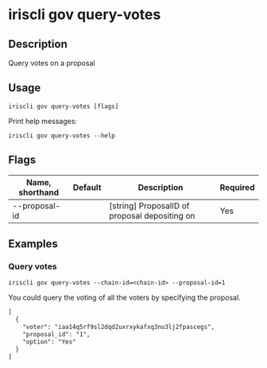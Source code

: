# iriscli gov query-votes

## Description

Query votes on a proposal

## Usage

```
iriscli gov query-votes [flags]
```

Print help messages:

```
iriscli gov query-votes --help
```
## Flags

| Name, shorthand | Default                    | Description                                                                                                                                          | Required |
| --------------- | -------------------------- | ---------------------------------------------------------------------------------------------------------------------------------------------------- | -------- |
| --proposal-id   |                            | [string] ProposalID of proposal depositing on                                                                                                        | Yes      |

## Examples

### Query votes

```shell
iriscli gov query-votes --chain-id=<chain-id> --proposal-id=1
```

You could query the voting of all the voters by specifying the proposal.
 
```txt
[
  {
    "voter": "iaa14q5rf9sl2dqd2uxrxykafxq3nu3lj2fpascegs",
    "proposal_id": "1",
    "option": "Yes"
  }
]
```
